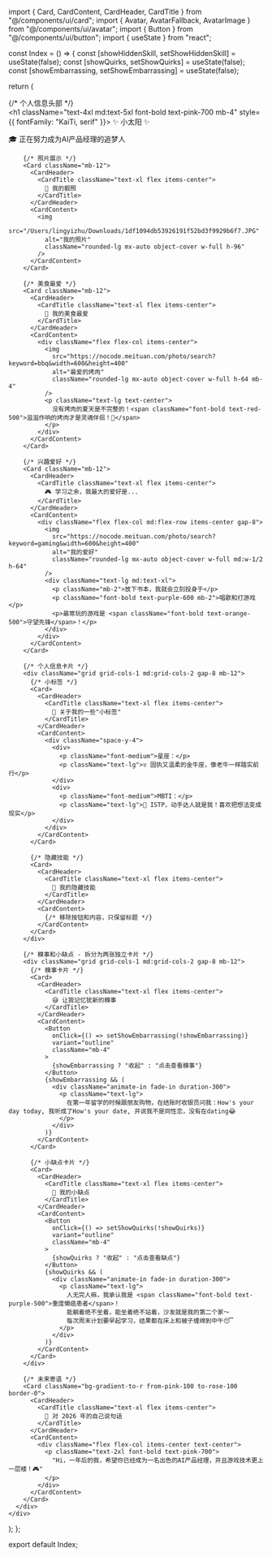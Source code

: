 
import { Card, CardContent, CardHeader, CardTitle } from "@/components/ui/card";
import { Avatar, AvatarFallback, AvatarImage } from "@/components/ui/avatar";
import { Button } from "@/components/ui/button";
import { useState } from "react";

const Index = () => {
  const [showHiddenSkill, setShowHiddenSkill] = useState(false);
  const [showQuirks, setShowQuirks] = useState(false);
  const [showEmbarrassing, setShowEmbarrassing] = useState(false);

  return (
    <div className="min-h-screen bg-gradient-to-br from-pink-100 to-rose-200 py-12 px-4 sm:px-6">
      <div className="max-w-4xl mx-auto">
        {/* 个人信息头部 */}
        <div className="text-center mb-12">
          <h1 className="text-4xl md:text-5xl font-bold text-pink-700 mb-4" style={{ fontFamily: "KaiTi, serif" }}>
            ✨ 小太阳 ✨
          </h1>
          <p className="text-xl text-gray-600 max-w-2xl mx-auto">
            🎓 正在努力成为AI产品经理的追梦人
          </p>
        </div>

        {/* 照片展示 */}
        <Card className="mb-12">
          <CardHeader>
            <CardTitle className="text-xl flex items-center">
              📸 我的靓照
            </CardTitle>
          </CardHeader>
          <CardContent>
            <img 
              src="/Users/lingyizhu/Downloads/1df1094db53926191f52bd3f9929b6f7.JPG" 
              alt="我的照片" 
              className="rounded-lg mx-auto object-cover w-full h-96"
            />
          </CardContent>
        </Card>

        {/* 美食最爱 */}
        <Card className="mb-12">
          <CardHeader>
            <CardTitle className="text-xl flex items-center">
              🍖 我的美食最爱
            </CardTitle>
          </CardHeader>
          <CardContent>
            <div className="flex flex-col items-center">
              <img 
                src="https://nocode.meituan.com/photo/search?keyword=bbq&width=600&height=400" 
                alt="最爱的烤肉" 
                className="rounded-lg mx-auto object-cover w-full h-64 mb-4"
              />
              <p className="text-lg text-center">
                没有烤肉的夏天是不完整的！<span className="font-bold text-red-500">滋滋作响的烤肉才是灵魂伴侣！🥩</span>
              </p>
            </div>
          </CardContent>
        </Card>

        {/* 兴趣爱好 */}
        <Card className="mb-12">
          <CardHeader>
            <CardTitle className="text-xl flex items-center">
              🎮 学习之余，我最大的爱好是...
            </CardTitle>
          </CardHeader>
          <CardContent>
            <div className="flex flex-col md:flex-row items-center gap-8">
              <img 
                src="https://nocode.meituan.com/photo/search?keyword=gaming&width=600&height=400" 
                alt="我的爱好" 
                className="rounded-lg mx-auto object-cover w-full md:w-1/2 h-64"
              />
              <div className="text-lg md:text-xl">
                <p className="mb-2">放下书本，我就会立刻投身于</p>
                <p className="font-bold text-purple-600 mb-2">唱歌和打游戏</p>
                <p>最常玩的游戏是 <span className="font-bold text-orange-500">守望先锋</span>！</p>
              </div>
            </div>
          </CardContent>
        </Card>

        {/* 个人信息卡片 */}
        <div className="grid grid-cols-1 md:grid-cols-2 gap-8 mb-12">
          {/* 小标签 */}
          <Card>
            <CardHeader>
              <CardTitle className="text-xl flex items-center">
                🔮 关于我的一些"小标签"
              </CardTitle>
            </CardHeader>
            <CardContent>
              <div className="space-y-4">
                <div>
                  <p className="font-medium">星座：</p>
                  <p className="text-lg">♉️ 固执又温柔的金牛座，像老牛一样踏实前行</p>
                </div>
                <div>
                  <p className="font-medium">MBTI：</p>
                  <p className="text-lg">🔧 ISTP，动手达人就是我！喜欢把想法变成现实</p>
                </div>
              </div>
            </CardContent>
          </Card>

          {/* 隐藏技能 */}
          <Card>
            <CardHeader>
              <CardTitle className="text-xl flex items-center">
                🤫 我的隐藏技能
              </CardTitle>
            </CardHeader>
            <CardContent>
              {/* 移除按钮和内容，只保留标题 */}
            </CardContent>
          </Card>
        </div>

        {/* 糗事和小缺点 - 拆分为两张独立卡片 */}
        <div className="grid grid-cols-1 md:grid-cols-2 gap-8 mb-12">
          {/* 糗事卡片 */}
          <Card>
            <CardHeader>
              <CardTitle className="text-xl flex items-center">
                😅 让我记忆犹新的糗事
              </CardTitle>
            </CardHeader>
            <CardContent>
              <Button 
                onClick={() => setShowEmbarrassing(!showEmbarrassing)}
                variant="outline"
                className="mb-4"
              >
                {showEmbarrassing ? "收起" : "点击查看糗事"}
              </Button>
              {showEmbarrassing && (
                <div className="animate-in fade-in duration-300">
                  <p className="text-lg">
                    在第一年留学的时候跟朋友购物，在结账时收银员问我：How's your day today, 我听成了How's your date, 并说我不是同性恋，没有在dating😂
                  </p>
                </div>
              )}
            </CardContent>
          </Card>

          {/* 小缺点卡片 */}
          <Card>
            <CardHeader>
              <CardTitle className="text-xl flex items-center">
                🙈 我的小缺点
              </CardTitle>
            </CardHeader>
            <CardContent>
              <Button 
                onClick={() => setShowQuirks(!showQuirks)}
                variant="outline"
                className="mb-4"
              >
                {showQuirks ? "收起" : "点击查看缺点"}
              </Button>
              {showQuirks && (
                <div className="animate-in fade-in duration-300">
                  <p className="text-lg">
                    人无完人嘛，我承认我是 <span className="font-bold text-purple-500">重度懒癌患者</span>！
                    能躺着绝不坐着，能坐着绝不站着，沙发就是我的第二个家～
                    每次周末计划要早起学习，结果都在床上和被子缠绵到中午😴
                  </p>
                </div>
              )}
            </CardContent>
          </Card>
        </div>

        {/* 未来寄语 */}
        <Card className="bg-gradient-to-r from-pink-100 to-rose-100 border-0">
          <CardHeader>
            <CardTitle className="text-xl flex items-center">
              💌 对 2026 年的自己说句话
            </CardTitle>
          </CardHeader>
          <CardContent>
            <div className="flex flex-col items-center text-center">
              <p className="text-2xl font-bold text-pink-700">
                "Hi，一年后的我，希望你已经成为一名出色的AI产品经理，并且游戏技术更上一层楼！🎮"
              </p>
            </div>
          </CardContent>
        </Card>
      </div>
    </div>
  );
};

export default Index;
